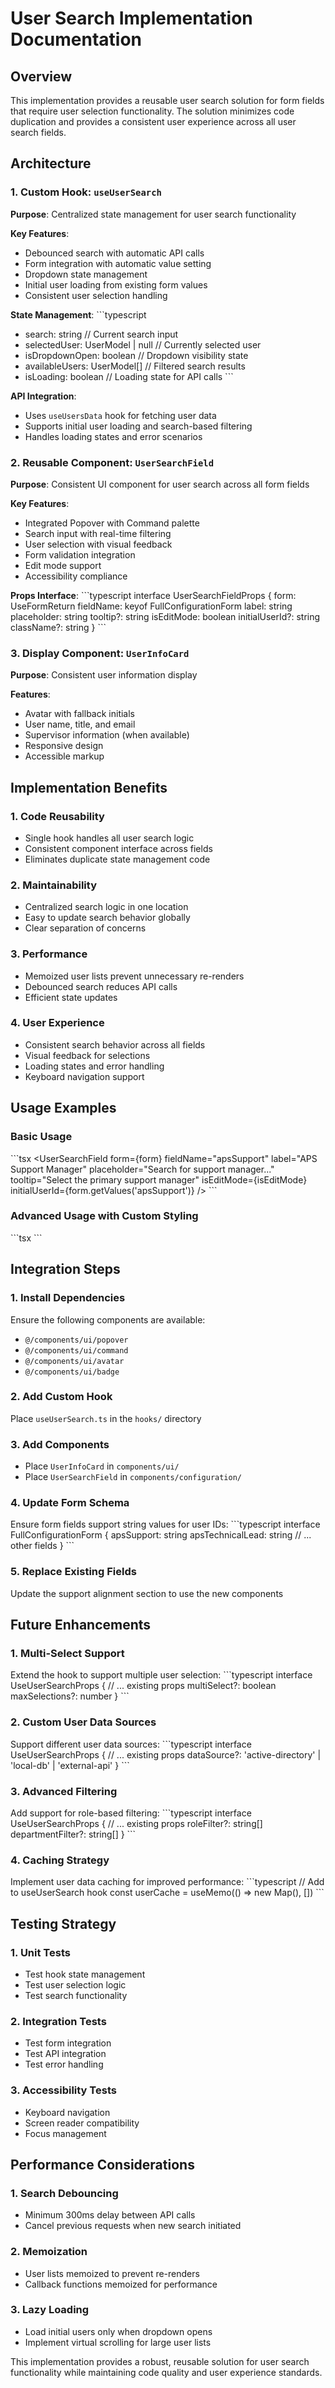 # User Search Implementation Documentation

## Overview

This implementation provides a reusable user search solution for form fields that require user selection functionality. The solution minimizes code duplication and provides a consistent user experience across all user search fields.

## Architecture

### 1. Custom Hook: `useUserSearch`

**Purpose**: Centralized state management for user search functionality

**Key Features**:
- Debounced search with automatic API calls
- Form integration with automatic value setting
- Dropdown state management
- Initial user loading from existing form values
- Consistent user selection handling

**State Management**:
\`\`\`typescript
- search: string                    // Current search input
- selectedUser: UserModel | null    // Currently selected user
- isDropdownOpen: boolean          // Dropdown visibility state
- availableUsers: UserModel[]      // Filtered search results
- isLoading: boolean              // Loading state for API calls
\`\`\`

**API Integration**:
- Uses `useUsersData` hook for fetching user data
- Supports initial user loading and search-based filtering
- Handles loading states and error scenarios

### 2. Reusable Component: `UserSearchField`

**Purpose**: Consistent UI component for user search across all form fields

**Key Features**:
- Integrated Popover with Command palette
- Search input with real-time filtering
- User selection with visual feedback
- Form validation integration
- Edit mode support
- Accessibility compliance

**Props Interface**:
\`\`\`typescript
interface UserSearchFieldProps {
  form: UseFormReturn<FullConfigurationForm>
  fieldName: keyof FullConfigurationForm
  label: string
  placeholder: string
  tooltip?: string
  isEditMode: boolean
  initialUserId?: string
  className?: string
}
\`\`\`

### 3. Display Component: `UserInfoCard`

**Purpose**: Consistent user information display

**Features**:
- Avatar with fallback initials
- User name, title, and email
- Supervisor information (when available)
- Responsive design
- Accessible markup

## Implementation Benefits

### 1. Code Reusability
- Single hook handles all user search logic
- Consistent component interface across fields
- Eliminates duplicate state management code

### 2. Maintainability
- Centralized search logic in one location
- Easy to update search behavior globally
- Clear separation of concerns

### 3. Performance
- Memoized user lists prevent unnecessary re-renders
- Debounced search reduces API calls
- Efficient state updates

### 4. User Experience
- Consistent search behavior across all fields
- Visual feedback for selections
- Loading states and error handling
- Keyboard navigation support

## Usage Examples

### Basic Usage
\`\`\`tsx
<UserSearchField
  form={form}
  fieldName="apsSupport"
  label="APS Support Manager"
  placeholder="Search for support manager..."
  tooltip="Select the primary support manager"
  isEditMode={isEditMode}
  initialUserId={form.getValues('apsSupport')}
/>
\`\`\`

### Advanced Usage with Custom Styling
\`\`\`tsx
<UserSearchField
  form={form}
  fieldName="apsTechnicalLead"
  label="Technical Lead"
  placeholder="Search for technical lead..."
  isEditMode={isEditMode}
  initialUserId={existingLeadId}
  className="col-span-2 lg:col-span-1"
/>
\`\`\`

## Integration Steps

### 1. Install Dependencies
Ensure the following components are available:
- `@/components/ui/popover`
- `@/components/ui/command`
- `@/components/ui/avatar`
- `@/components/ui/badge`

### 2. Add Custom Hook
Place `useUserSearch.ts` in the `hooks/` directory

### 3. Add Components
- Place `UserInfoCard` in `components/ui/`
- Place `UserSearchField` in `components/configuration/`

### 4. Update Form Schema
Ensure form fields support string values for user IDs:
\`\`\`typescript
interface FullConfigurationForm {
  apsSupport: string
  apsTechnicalLead: string
  // ... other fields
}
\`\`\`

### 5. Replace Existing Fields
Update the support alignment section to use the new components

## Future Enhancements

### 1. Multi-Select Support
Extend the hook to support multiple user selection:
\`\`\`typescript
interface UseUserSearchProps {
  // ... existing props
  multiSelect?: boolean
  maxSelections?: number
}
\`\`\`

### 2. Custom User Data Sources
Support different user data sources:
\`\`\`typescript
interface UseUserSearchProps {
  // ... existing props
  dataSource?: 'active-directory' | 'local-db' | 'external-api'
}
\`\`\`

### 3. Advanced Filtering
Add support for role-based filtering:
\`\`\`typescript
interface UseUserSearchProps {
  // ... existing props
  roleFilter?: string[]
  departmentFilter?: string[]
}
\`\`\`

### 4. Caching Strategy
Implement user data caching for improved performance:
\`\`\`typescript
// Add to useUserSearch hook
const userCache = useMemo(() => new Map(), [])
\`\`\`

## Testing Strategy

### 1. Unit Tests
- Test hook state management
- Test user selection logic
- Test search functionality

### 2. Integration Tests
- Test form integration
- Test API integration
- Test error handling

### 3. Accessibility Tests
- Keyboard navigation
- Screen reader compatibility
- Focus management

## Performance Considerations

### 1. Search Debouncing
- Minimum 300ms delay between API calls
- Cancel previous requests when new search initiated

### 2. Memoization
- User lists memoized to prevent re-renders
- Callback functions memoized for performance

### 3. Lazy Loading
- Load initial users only when dropdown opens
- Implement virtual scrolling for large user lists

This implementation provides a robust, reusable solution for user search functionality while maintaining code quality and user experience standards.
